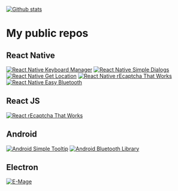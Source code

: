 [![Github stats](https://github-readme-stats.vercel.app/api?username=douglasjunior&count_private=true&show_icons=true&theme=darcula&include_all_commits=true)](https://github.com/douglasjunior)

# My public repos

## React Native

[![React Native Keyboard Manager](https://github-readme-stats.vercel.app/api/pin/?username=douglasjunior&repo=react-native-keyboard-manager)](https://github.com/douglasjunior/react-native-keyboard-manager)
[![React Native Simple Dialogs](https://github-readme-stats.vercel.app/api/pin/?username=douglasjunior&repo=react-native-simple-dialogs)](https://github.com/douglasjunior/react-native-simple-dialogs)
[![React Native Get Location](https://github-readme-stats.vercel.app/api/pin/?username=douglasjunior&repo=react-native-get-location)](https://github.com/douglasjunior/react-native-get-location)
[![React Native rEcaptcha That Works](https://github-readme-stats.vercel.app/api/pin/?username=douglasjunior&repo=react-native-recaptcha-that-works)](https://github.com/douglasjunior/react-native-recaptcha-that-works)
[![React Native Easy Bluetooth](https://github-readme-stats.vercel.app/api/pin/?username=douglasjunior&repo=react-native-easybluetooth-le)](https://github.com/douglasjunior/react-native-easybluetooth-le)

## React JS

[![React rEcaptcha That Works](https://github-readme-stats.vercel.app/api/pin/?username=douglasjunior&repo=react-recaptcha-that-works)](https://github.com/douglasjunior/react-recaptcha-that-works)

## Android

[![Android Simple Tooltip](https://github-readme-stats.vercel.app/api/pin/?username=douglasjunior&repo=android-simple-tooltip)](https://github.com/douglasjunior/android-simple-tooltip)
[![Android Bluetooth Library](https://github-readme-stats.vercel.app/api/pin/?username=douglasjunior&repo=AndroidBluetoothLibrary)](https://github.com/douglasjunior/AndroidBluetoothLibrary)

## Electron

[![E-Mage](https://github-readme-stats.vercel.app/api/pin/?username=douglasjunior&repo=emage)](https://emage.js.org)
